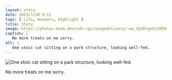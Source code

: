 ```yaml
---
layout: story
date: 2023/1/18 9:21
tags: [ Life, Animals, Highlight ]
title: Story
image: https://photos.muan.dev/cdn-cgi/imagedelivery/-wp_VgtWlgmh1JURQ8t1mg/08e1c25c-c092-49ac-b99b-218cafb70a00/public
caption: |
   No more treats on me sorry.
alt: |
   One stoic cat sitting on a park structure, looking well-fed.
---
```


![One stoic cat sitting on a park structure, looking well-fed.](https://photos.muan.dev/cdn-cgi/imagedelivery/-wp_VgtWlgmh1JURQ8t1mg/08e1c25c-c092-49ac-b99b-218cafb70a00/public)

No more treats on me sorry.
